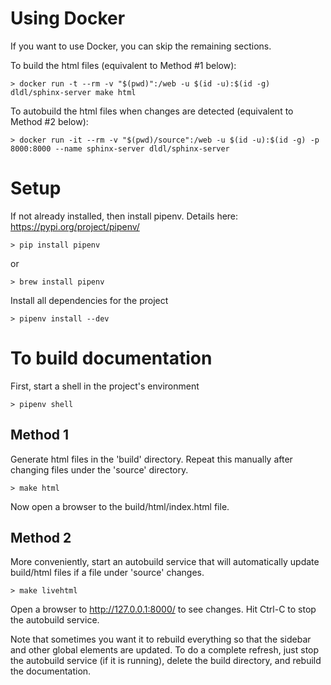
# Using Docker

If you want to use Docker, you can skip the remaining sections.

To build the html files (equivalent to Method #1 below):
```
> docker run -t --rm -v "$(pwd)":/web -u $(id -u):$(id -g) dldl/sphinx-server make html
```

To autobuild the html files when changes are detected (equivalent to Method #2 below):
```
> docker run -it --rm -v "$(pwd)/source":/web -u $(id -u):$(id -g) -p 8000:8000 --name sphinx-server dldl/sphinx-server
```

# Setup

If not already installed, then install pipenv.
Details here: https://pypi.org/project/pipenv/
```
> pip install pipenv
```
or
```
> brew install pipenv
```


Install all dependencies for the project
```
> pipenv install --dev
```

# To build documentation

First, start a shell in the project's environment
```
> pipenv shell
```


## Method 1

Generate html files in the 'build' directory.
Repeat this manually after changing files under the 'source' directory.

```
> make html
```

Now open a browser to the build/html/index.html file.


## Method 2

More conveniently, start an autobuild service that will automatically
update build/html files if a file under 'source' changes.

```
> make livehtml
```

Open a browser to http://127.0.0.1:8000/ to see changes.
Hit Ctrl-C to stop the autobuild service.


Note that sometimes you want it to rebuild everything so that the sidebar
and other global elements are updated. To do a complete refresh,
just stop the autobuild service (if it is running), delete the build directory,
and rebuild the documentation.

